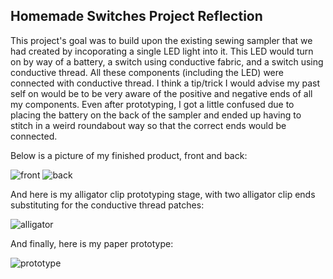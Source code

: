 ## Homemade Switches Project Reflection

This project's goal was to build upon the existing sewing sampler that we had created by incoporating a single LED light into it. This LED would turn on by way of a battery, a switch using conductive fabric, and a switch using conductive thread. All these components (including the LED) were connected with conductive thread. I think a tip/trick I would advise my past self on would be to be very aware of the positive and negative ends of all my components. Even after prototyping, I got a little confused due to placing the battery on the back of the sampler and ended up having to stitch in a weird roundabout way so that the correct ends would be connected. 

Below is a picture of my finished product, front and back: 

![front](https://delilahdelgado.github.io/assets/img/front2.png)
![back](https://delilahdelgado.github.io/assets/img/back2.png)

And here is my alligator clip prototyping stage, with two alligator clip ends substituting for the conductive thread patches: 

![alligator](https://delilahdelgado.github.io/assets/img/clips2.png)

And finally, here is my paper prototype: 

![prototype](https://delilahdelgado.github.io/assets/img/paper3.png)
